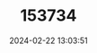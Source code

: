 ---
title: "153734"
category: "Cambarus dubius"
draft: false
date: 2024-02-22 13:03:51
languages:
  English: ["Upland Burrowing Crayfish"]
---